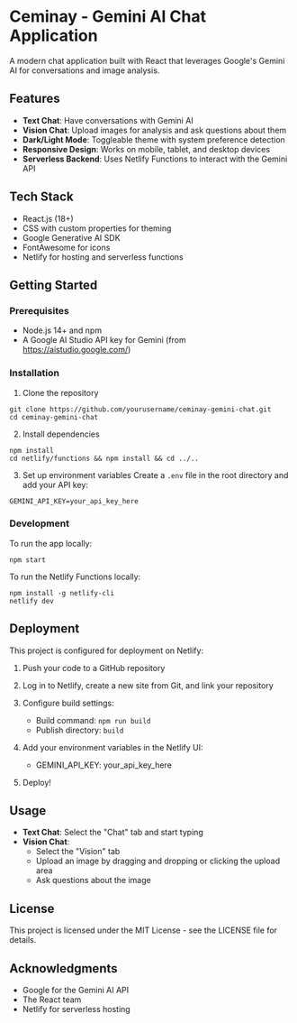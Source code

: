 # Ceminay - Gemini AI Chat Application

A modern chat application built with React that leverages Google's Gemini AI for conversations and image analysis.

## Features

- **Text Chat**: Have conversations with Gemini AI
- **Vision Chat**: Upload images for analysis and ask questions about them
- **Dark/Light Mode**: Toggleable theme with system preference detection
- **Responsive Design**: Works on mobile, tablet, and desktop devices
- **Serverless Backend**: Uses Netlify Functions to interact with the Gemini API

## Tech Stack

- React.js (18+)
- CSS with custom properties for theming
- Google Generative AI SDK
- FontAwesome for icons
- Netlify for hosting and serverless functions

## Getting Started

### Prerequisites

- Node.js 14+ and npm
- A Google AI Studio API key for Gemini (from https://aistudio.google.com/)

### Installation

1. Clone the repository
```
git clone https://github.com/yourusername/ceminay-gemini-chat.git
cd ceminay-gemini-chat
```

2. Install dependencies
```
npm install
cd netlify/functions && npm install && cd ../..
```

3. Set up environment variables
Create a `.env` file in the root directory and add your API key:
```
GEMINI_API_KEY=your_api_key_here
```

### Development

To run the app locally:
```
npm start
```

To run the Netlify Functions locally:
```
npm install -g netlify-cli
netlify dev
```

## Deployment

This project is configured for deployment on Netlify:

1. Push your code to a GitHub repository

2. Log in to Netlify, create a new site from Git, and link your repository

3. Configure build settings:
   - Build command: `npm run build`
   - Publish directory: `build`

4. Add your environment variables in the Netlify UI:
   - GEMINI_API_KEY: your_api_key_here

5. Deploy!

## Usage

- **Text Chat**: Select the "Chat" tab and start typing
- **Vision Chat**: 
  - Select the "Vision" tab
  - Upload an image by dragging and dropping or clicking the upload area
  - Ask questions about the image

## License

This project is licensed under the MIT License - see the LICENSE file for details.

## Acknowledgments

- Google for the Gemini AI API
- The React team
- Netlify for serverless hosting 